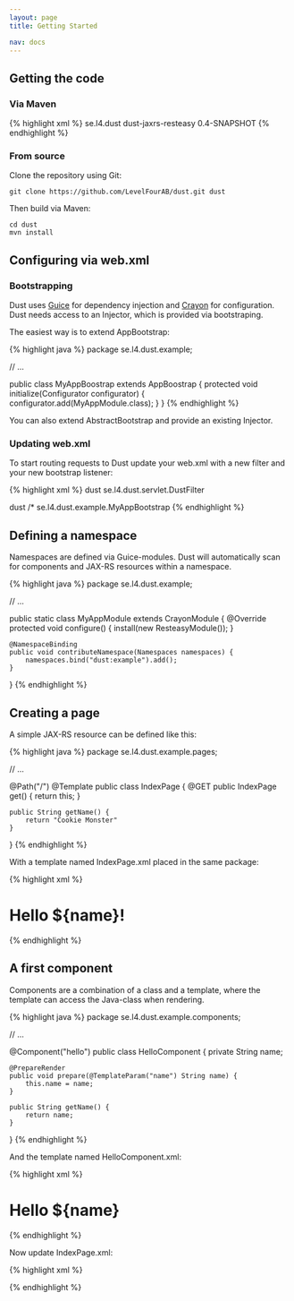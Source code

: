```yaml
---
layout: page
title: Getting Started

nav: docs
---
```


## Getting the code

### Via Maven

{% highlight xml %}
<dependency>
	<groupId>se.l4.dust</groupId>
	<artifactId>dust-jaxrs-resteasy</artifactId>
	<version>0.4-SNAPSHOT</version>
</dependency>
{% endhighlight %}

### From source

Clone the repository using Git:

	git clone https://github.com/LevelFourAB/dust.git dust

Then build via Maven:

	cd dust
	mvn install

## Configuring via web.xml

### Bootstrapping

Dust uses <a href="https://code.google.com/p/google-guice/">Guice</a> for dependency injection and <a href="https://github.com/LevelFourAB/crayon">Crayon</a> for configuration. Dust needs access to an Injector, which is provided via bootstraping.

The easiest way is to extend AppBootstrap:

{% highlight java %}
package se.l4.dust.example;

// ...

public class MyAppBoostrap extends AppBoostrap {
	protected void initialize(Configurator configurator) {
		configurator.add(MyAppModule.class);
	}
}
{% endhighlight %}

You can also extend AbstractBootstrap and provide an existing Injector.

### Updating web.xml

To start routing requests to Dust update your web.xml with a new filter and your new bootstrap listener:

{% highlight xml %}
<filter>
	<filter-name>dust</filter-name>
	<filter-class>se.l4.dust.servlet.DustFilter</filter-class>
</filter>

<filter-mapping>
    <filter-name>dust</filter-name>
    <url-pattern>/*</url-pattern>
</filter-mapping>

<listener>
    <listener-class>se.l4.dust.example.MyAppBootstrap</listener-class>
</listener>
{% endhighlight %}

## Defining a namespace

Namespaces are defined via Guice-modules. Dust will automatically scan for components and JAX-RS resources within a namespace.

{% highlight java %}
package se.l4.dust.example;

// ...

public static class MyAppModule extends CrayonModule {
	@Override
	protected void configure() {
		install(new ResteasyModule());
	}

	@NamespaceBinding
	public void contributeNamespace(Namespaces namespaces) {
		namespaces.bind("dust:example").add();
	}
}
{% endhighlight %}

## Creating a page

A simple JAX-RS resource can be defined like this: 

{% highlight java %}
package se.l4.dust.example.pages;

// ...

@Path("/")
@Template
public class IndexPage {
	@GET
	public IndexPage get() {
		return this;
	}

	public String getName() {
		return "Cookie Monster"
	}
}
{% endhighlight %}

With a template named IndexPage.xml placed in the same package:

{% highlight xml %}
<!DOCTYPE html>
<html>
	<head>
		<title>Hello ${name}!</title>
	</head>
	<body>
		<h1>Hello ${name}!</h1>
	</body>
</html>
{% endhighlight %}

## A first component

Components are a combination of a class and a template, where the template can access the Java-class when rendering.

{% highlight java %}
package se.l4.dust.example.components;

// ...

@Component("hello")
public class HelloComponent {
	private String name;

	@PrepareRender
	public void prepare(@TemplateParam("name") String name) {
		this.name = name;
	}

	public String getName() {
		return name;
	}
}
{% endhighlight %}

And the template named HelloComponent.xml:

{% highlight xml %}
<h1>Hello ${name}</h1>
{% endhighlight %}

Now update IndexPage.xml:

{% highlight xml %}
<!DOCTYPE html>
<html>
	<head>
		<title>Hello ${name}!</title>
	</head>
	<body xmlns:e="dust:example">
		<e:hello name="${name}" />
	</body>
</html>
{% endhighlight %}

